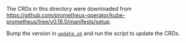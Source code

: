 The CRDs in this directory were downloaded from
https://github.com/prometheus-operator/kube-prometheus/tree/v0.16.0/manifests/setup.

Bump the version in [`update.sh`](../update.sh) and run the script to update the CRDs.
